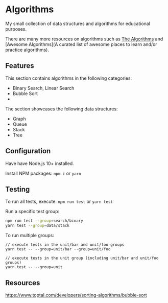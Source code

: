 # Algorithms

My small collection of data structures and algorithms for educational purposes.

There are many more resources on algorithms such as [The Algorithms](https://github.com/TheAlgorithms)
 and [Awesome Algorithms](A curated list of awesome places to learn and/or practice algorithms).

## Features

This section contains algorithms in the following categories:

* Binary Search, Linear Search 
* Bubble Sort
* 

The section showcases the following data structures:

* Graph
* Queue
* Stack
* Tree

## Configuration

Have have Node.js 10+ installed.

Install NPM packages: `npm i` or `yarn`


## Testing

To run all tests, execute: `npm run test` or `yarn test`

Run a specific test group: 

```bash
npm run test --group=search/binary
yarn test --group=data/stack
```

To run multiple groups:

```
// execute tests in the unit/bar and unit/foo groups
yarn test -- --group=unit/bar --group=unit/foo

// execute tests in the unit group (including unit/bar and unit/foo groups)
yarn test -- --group=unit
```

## Resources

https://www.toptal.com/developers/sorting-algorithms/bubble-sort